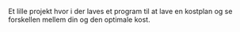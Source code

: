 Et lille projekt hvor i der laves et program til at lave en kostplan og se forskellen mellem din og den optimale kost.
